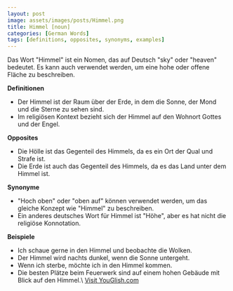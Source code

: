 ```yaml
---
layout: post
image: assets/images/posts/Himmel.png
title: Himmel [noun]
categories: [German Words]
tags: [definitions, opposites, synonyms, examples]
---
```


Das Wort "Himmel" ist ein Nomen, das auf Deutsch "sky" oder "heaven" bedeutet. Es kann auch verwendet werden, um eine hohe oder offene Fläche zu beschreiben.

**Definitionen**
- Der Himmel ist der Raum über der Erde, in dem die Sonne, der Mond und die Sterne zu sehen sind.
- Im religiösen Kontext bezieht sich der Himmel auf den Wohnort Gottes und der Engel.

**Opposites**
- Die Hölle ist das Gegenteil des Himmels, da es ein Ort der Qual und Strafe ist.
- Die Erde ist auch das Gegenteil des Himmels, da es das Land unter dem Himmel ist.

**Synonyme**
- "Hoch oben" oder "oben auf" können verwendet werden, um das gleiche Konzept wie "Himmel" zu beschreiben.
- Ein anderes deutsches Wort für Himmel ist "Höhe", aber es hat nicht die religiöse Konnotation.

**Beispiele**
- Ich schaue gerne in den Himmel und beobachte die Wolken.
- Der Himmel wird nachts dunkel, wenn die Sonne untergeht.
- Wenn ich sterbe, möchte ich in den Himmel kommen.
- Die besten Plätze beim Feuerwerk sind auf einem hohen Gebäude mit Blick auf den Himmel.\ <a id="yg-widget-0" class="youglish-widget" data-query="Himmel" data-lang="german" data-components="8412" data-auto-start="0" data-bkg-color="theme_light" data-title="How%20to%20pronounce%20Himmel%20in%20German"  rel="nofollow" href="https://youglish.com">Visit YouGlish.com</a><script async src="https://youglish.com/public/emb/widget.js" charset="utf-8"></script>